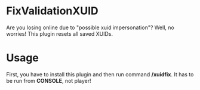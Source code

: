 # FixValidationXUID
Are you losing online due to "possible xuid impersonation"? Well, no worries! This plugin resets all saved XUIDs.
# Usage
First, you have to install this plugin and then run command **/xuidfix**. It has to be run from **CONSOLE**, not player!